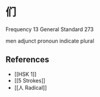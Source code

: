 # 们
Frequency 13
General Standard 273

men
adjunct pronoun indicate plural

## References
- [[HSK 1]]
- [[5 Strokes]]
- [[人 Radical]]